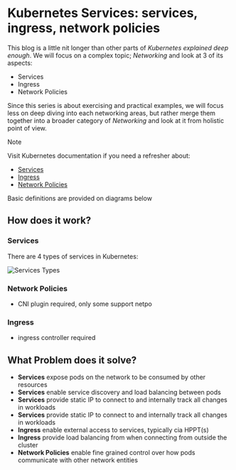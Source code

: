 # Kubernetes Services: services, ingress, network policies <!-- {docsify-ignore-all} -->

This blog is a little nit longer than other parts of *Kubernetes explained deep enough*. We will focus on a complex topic; *Networking* and look at 3 of its aspects:

- Services
- Ingress
- Network Policies

Since this series is about exercising and practical examples, we will focus less on deep diving into each networking areas, but rather merge them together into a broader category of *Networking* and look at it from holistic point of view.

> [!NOTE]
> Visit Kubernetes documentation if you need a refresher about:
>
> - [Services](https://kubernetes.io/docs/concepts/services-networking/service/)
> - [Ingress](https://kubernetes.io/docs/concepts/services-networking/ingress/)
> - [Network Policies](https://kubernetes.io/docs/concepts/services-networking/network-policies/)
>
> Basic definitions are provided on diagrams below

## How does it work?

### Services

There are 4 types of services in Kubernetes:

![Services Types](http://www.plantuml.com/plantuml/proxy?cache=yes&src=https://raw.githubusercontent.com/Piotr1215/dca-prep-kit/master/diagrams/k8s-services-mindmap.puml&fmt=png)

### Network Policies

- CNI plugin required, only some support netpo

### Ingress

- ingress controller required

## What Problem does it solve?

- **Services** expose pods on the network to be consumed by other resources
- **Services** enable service discovery and load balancing between pods
- **Services** provide static IP to connect to and internally track all changes in workloads
- **Services** provide static IP to connect to and internally track all changes in workloads
- **Ingress** enable external access to services, typically cia HPPT(s)
- **Ingress** provide load balancing from when connecting from outside the cluster
- **Network Policies** enable fine grained control over how pods communicate with other network entities